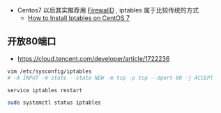 - Centos7  以后其实推荐用 [FirewallD](https://firewalld.org/) , iptables 属于比较传统的方式
  - [How to Install Iptables on CentOS 7](https://linuxize.com/post/how-to-install-iptables-on-centos-7/)



## 开放80端口

- https://cloud.tencent.com/developer/article/1722236

```bash
vim /etc/sysconfig/iptables
# -A INPUT -m state --state NEW -m tcp -p tcp --dport 80 -j ACCEPT

service iptables restart

sudo systemctl status iptables
```

